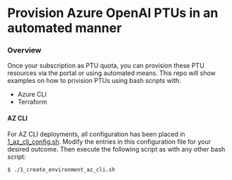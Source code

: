# Provision Azure OpenAI PTUs in an automated manner
### Overview ###
Once your subscription as PTU quota, you can provision these PTU resources via the portal or using automated means. 
This repo will show examples on how to privision PTUs using bash scripts with:
- Azure CLI
- Terraform

#### **AZ CLI** 
For AZ CLI deployments, all configuration has been placed in [1_az_cli_config.sh](https://github.com/SeryioGonzalez/az_openai_ptus_automated/blob/main/1_az_cli_config.sh "1_az_cli_config.sh"). Modify the entries in this configuration file for your desired outcome. Then execute the following script as with any other bash script:
```
$ ./1_create_environment_az_cli.sh
```